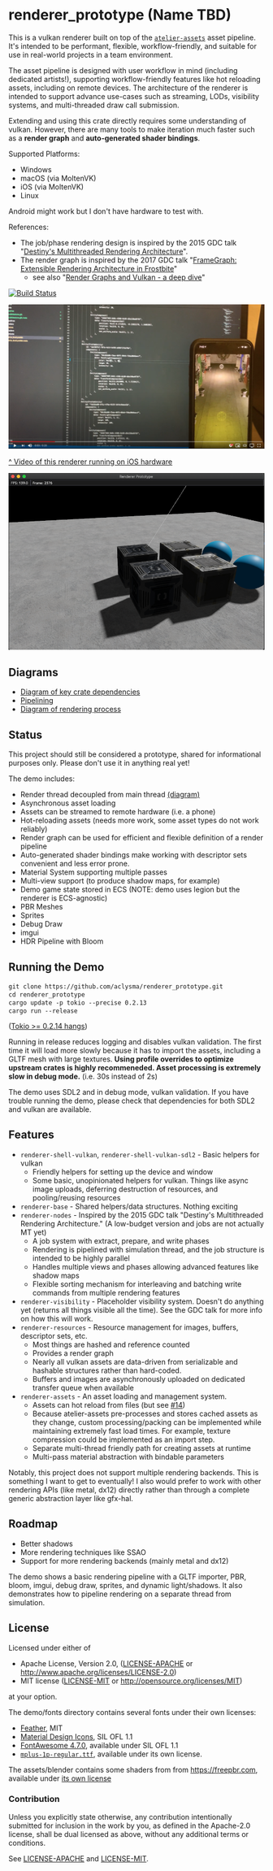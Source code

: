 # renderer_prototype (Name TBD)

This is a vulkan renderer built on top of the [`atelier-assets`](https://github.com/amethyst/atelier-assets) asset 
pipeline. It's intended to be performant, flexible, workflow-friendly, and suitable for use in real-world projects in a 
team environment.

The asset pipeline is designed with user workflow in mind (including dedicated artists!), supporting workflow-friendly
features like hot reloading assets, including on remote devices. The architecture of the renderer is intended to support
advance use-cases such as streaming, LODs, visibility systems, and multi-threaded draw call submission. 

Extending and using this crate directly requires some understanding of vulkan. However, there are many tools to make
iteration much faster such as a **render graph** and **auto-generated shader bindings**.

Supported Platforms:
 * Windows
 * macOS (via MoltenVK)
 * iOS (via MoltenVK)
 * Linux

Android might work but I don't have hardware to test with.

References:
 * The job/phase rendering design is inspired by the 2015 GDC talk "[Destiny's Multithreaded Rendering Architecture](http://advances.realtimerendering.com/destiny/gdc_2015/Tatarchuk_GDC_2015__Destiny_Renderer_web.pdf)".
 * The render graph is inspired by the 2017 GDC talk "[FrameGraph: Extensible Rendering Architecture in Frostbite](https://www.gdcvault.com/play/1024612/FrameGraph-Extensible-Rendering-Architecture-in)"
     * see also "[Render Graphs and Vulkan - a deep dive](http://themaister.net/blog/2017/08/15/render-graphs-and-vulkan-a-deep-dive/)"  

[![Build Status](https://github.com/aclysma/renderer_prototype/workflows/CI/badge.svg)](https://github.com/aclysma/renderer_prototype/actions)

[![Video of Renderer in Use](docs/ios-screenshot.png)](https://www.youtube.com/watch?v=Ks_HQbejHE4 "Video of Renderer in Use")

[^ Video of this renderer running on iOS hardware](https://www.youtube.com/watch?v=Ks_HQbejHE4) 

![Screenshot demonstrating realtime shadows](docs/shadow-screenshot.png)

## Diagrams

 * [Diagram of key crate dependencies](docs/crate_dependencies.png)
 * [Pipelining](docs/pipelining.png)
 * [Diagram of rendering process](docs/render_process.png)

## Status

This project should still be considered a prototype, shared for informational purposes only. Please don't use it in
anything real yet!

The demo includes:
 * Render thread decoupled from main thread [(diagram)](docs/pipelining.png)
 * Asynchronous asset loading
 * Assets can be streamed to remote hardware (i.e. a phone)
 * Hot-reloading assets (needs more work, some asset types do not work reliably)
 * Render graph can be used for efficient and flexible definition of a render pipeline
 * Auto-generated shader bindings make working with descriptor sets convenient and less error prone.
 * Material System supporting multiple passes
 * Multi-view support (to produce shadow maps, for example)
 * Demo game state stored in ECS (NOTE: demo uses legion but the renderer is ECS-agnostic)
 * PBR Meshes
 * Sprites
 * Debug Draw
 * imgui
 * HDR Pipeline with Bloom

## Running the Demo

```
git clone https://github.com/aclysma/renderer_prototype.git
cd renderer_prototype
cargo update -p tokio --precise 0.2.13
cargo run --release
```

([Tokio >= 0.2.14 hangs](https://github.com/tokio-rs/tokio/issues/2390))

Running in release reduces logging and disables vulkan validation. The first time it will load more slowly because it
has to import the assets, including a GLTF mesh with large textures. **Using profile overrides to optimize upstream crates
is highly recommeneded. Asset processing is extremely slow in debug mode.** (i.e. 30s instead of 2s)

The demo uses SDL2 and in debug mode, vulkan validation. If you have trouble running the demo, please check that
dependencies for both SDL2 and vulkan are available.

## Features

 * `renderer-shell-vulkan`, `renderer-shell-vulkan-sdl2` - Basic helpers for vulkan
   * Friendly helpers for setting up the device and window
   * Some basic, unopinionated helpers for vulkan. Things like async image uploads, deferring destruction of resources, 
     and pooling/reusing resources
 * `renderer-base` - Shared helpers/data structures. Nothing exciting
 * `renderer-nodes` - Inspired by the 2015 GDC talk "Destiny's Multithreaded Rendering Architecture." (A low-budget
   version and jobs are not actually MT yet)
   * A job system with extract, prepare, and write phases
   * Rendering is pipelined with simulation thread, and the job structure is intended to be highly parallel
   * Handles multiple views and phases allowing advanced features like shadow maps
   * Flexible sorting mechanism for interleaving and batching write commands from multiple rendering features
 * `renderer-visibility` - Placeholder visibility system. Doesn't do anything yet (returns all things visible all the 
   time). See the GDC talk for more info on how this will work.
 * `renderer-resources` - Resource management for images, buffers, descriptor sets, etc.
   * Most things are hashed and reference counted
   * Provides a render graph
   * Nearly all vulkan assets are data-driven from serializable and hashable structures rather than hard-coded.
   * Buffers and images are asynchronously uploaded on dedicated transfer queue when available
 * `renderer-assets` - An asset loading and management system.
   * Assets can hot reload from files (but see [#14](renderer_prototype/issues/14))
   * Because atelier-assets pre-processes and stores cached assets as they change, custom processing/packing can be
     implemented while maintaining extremely fast load times. For example, texture compression could be implemented
     as an import step.  
   * Separate multi-thread friendly path for creating assets at runtime
   * Multi-pass material abstraction with bindable parameters

Notably, this project does not support multiple rendering backends. This is something I want to get to eventually! I
also would prefer to work with other rendering APIs (like metal, dx12) directly rather than through a complete generic
abstraction layer like gfx-hal.

## Roadmap

 * Better shadows
 * More rendering techniques like SSAO
 * Support for more rendering backends (mainly metal and dx12)

The demo shows a basic rendering pipeline with a GLTF importer, PBR, bloom, imgui, debug draw, sprites, and dynamic
light/shadows. It also demonstrates how to pipeline rendering on a separate thread from simulation.

## License

Licensed under either of

* Apache License, Version 2.0, ([LICENSE-APACHE](LICENSE-APACHE) or http://www.apache.org/licenses/LICENSE-2.0)
* MIT license ([LICENSE-MIT](LICENSE-MIT) or http://opensource.org/licenses/MIT)

at your option.

The demo/fonts directory contains several fonts under their own licenses:
 * [Feather](https://github.com/AT-UI/feather-font), MIT
 * [Material Design Icons](https://materialdesignicons.com), SIL OFL 1.1
 * [FontAwesome 4.7.0](https://fontawesome.com/v4.7.0/license/), available under SIL OFL 1.1
 * [`mplus-1p-regular.ttf`](http://mplus-fonts.osdn.jp), available under its own license.

The assets/blender contains some shaders from from https://freepbr.com, available under [its own license](assets/blender/pbr_texture_attribution.txt)

### Contribution

Unless you explicitly state otherwise, any contribution intentionally
submitted for inclusion in the work by you, as defined in the Apache-2.0
license, shall be dual licensed as above, without any additional terms or
conditions.

See [LICENSE-APACHE](LICENSE-APACHE) and [LICENSE-MIT](LICENSE-MIT).
